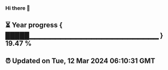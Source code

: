 ### Hi there 👋
⏳ Year progress { █████▁▁▁▁▁▁▁▁▁▁▁▁▁▁▁▁▁▁▁▁▁▁▁▁▁ } 19.47 %
---
⏰ Updated on Tue, 12 Mar 2024 06:10:31 GMT
---

